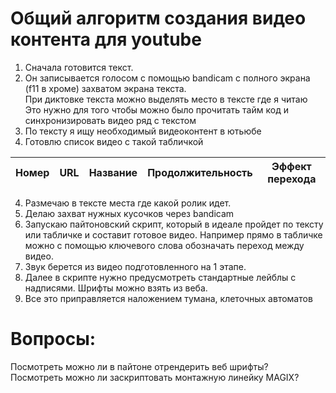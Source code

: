 # Общий алгоритм создания видео контента для youtube
1. Сначала готовится текст. 
2. Он записывается голосом с помощью bandicam с полного экрана (f11 в хроме) захватом экрана текста. <br/>
   При диктовке текста можно выделять место в тексте где я читаю <br/>
   Это нужно для того чтобы можно было прочитать тайм код и синхронизировать видео ряд с текстом <br/>
3. По тексту я ищу необходимый видеоконтент в ютьюбе 
4. Готовлю список видео с такой табличкой 

Номер | URL | Название | Продолжительность | Эффект перехода |
|---|---|---|---|---|


4. Размечаю в тексте места где какой ролик идет.
5. Делаю захват нужных кусочков через bandicam
6. Запускаю пайтоновский скрипт, который в идеале пройдет по тексту или табличке и составит готовое видео.
Например прямо в табличке можно с помощью ключевого слова обозначать переход между видео.
7. Звук берется из видео подготовленного на 1 этапе.
8. Далее в скрипте нужно предусмотреть стандартные лейблы с надписями.
Шрифты можно взять из веба. 
9. Все это приправляется наложением тумана, клеточных автоматов

# Вопросы:
Посмотреть можно ли в пайтоне отрендерить веб шрифты?   
Посмотреть можно ли заскриптовать монтажную линейку MAGIX?
